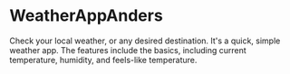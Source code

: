 # WeatherAppAnders
Check your local weather, or any desired destination. It's a quick, simple weather app. The features include the basics, including current temperature, humidity, and feels-like temperature.
